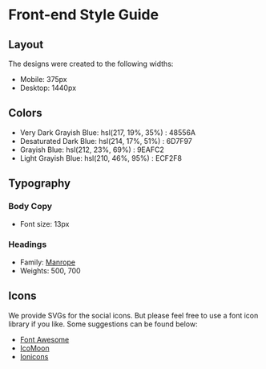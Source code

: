# Front-end Style Guide

## Layout

The designs were created to the following widths:

-   Mobile: 375px
-   Desktop: 1440px

## Colors

-   Very Dark Grayish Blue: hsl(217, 19%, 35%) : 48556A
-   Desaturated Dark Blue: hsl(214, 17%, 51%) : 6D7F97
-   Grayish Blue: hsl(212, 23%, 69%) : 9EAFC2
-   Light Grayish Blue: hsl(210, 46%, 95%) : ECF2F8

## Typography

### Body Copy

-   Font size: 13px

### Headings

-   Family: [Manrope](https://fonts.google.com/specimen/Manrope)
-   Weights: 500, 700

## Icons

We provide SVGs for the social icons. But please feel free to use a font icon library if you like. Some suggestions can be found below:

-   [Font Awesome](https://fontawesome.com)
-   [IcoMoon](https://icomoon.io)
-   [Ionicons](https://ionicons.com)
